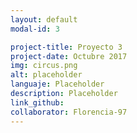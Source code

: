 ```yaml
---
layout: default
modal-id: 3

project-title: Proyecto 3
project-date: Octubre 2017
img: circus.png
alt: placeholder
languaje: Placeholder
description: Placeholder
link_github:
collaborator: Florencia-97
---
```

